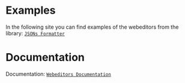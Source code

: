 # Examples
In the following site you can find examples of the webeditors from the library: [`JSONs Formatter`](https://jsonsformatter.com) 

# Documentation
Documentation: [`Webeditors Documentation`](https://jsonsformatter.com/documentation) 
